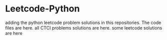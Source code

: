 # Leetcode-Python
adding the python leetcode problem solutions in this repositories. 
The code files are here.
all CTCI problems solutions are here.
some leetcode solutions are here














































































































































































































































































































































































































































































































































































































































































































































































































































































































































































































































































